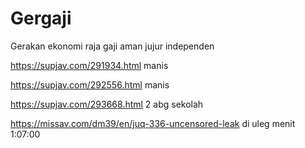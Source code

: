 # Gergaji
Gerakan ekonomi raja gaji aman jujur independen

https://supjav.com/291934.html manis

https://supjav.com/292556.html manis

https://supjav.com/293668.html 2 abg sekolah

https://missav.com/dm39/en/juq-336-uncensored-leak di uleg menit 1:07:00 
